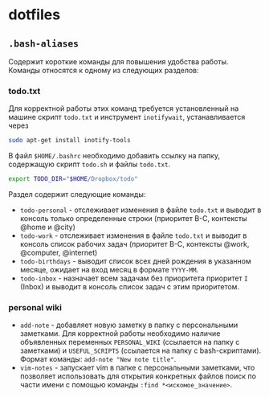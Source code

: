 # dotfiles

## `.bash-aliases`

Содержит короткие команды для повышения удобства работы. Команды относятся к 
одному из следующих разделов:

### todo.txt

Для корректной работы этих команд требуется установленный на машине скрипт
`todo.txt` и инструмент `inotifywait`, устанавливается через

```bash
sudo apt-get install inotify-tools
```

В файл `$HOME/.bashrc` необходимо добавить ссылку на папку, содержащую скрипт
`todo.sh` и файлы `todo.txt`.

```bash
export TODO_DIR="$HOME/Dropbox/todo"
```

Раздел содержит следующие команды:

* `todo-personal` - отслеживает изменения в файле `todo.txt` и выводит в консоль
  только определенные строки (приоритет B-C, контексты @home и @city)
* `todo-work` - отслеживает изменения в файле `todo.txt` и выводит в консоль 
  список рабочих задач (приоритет B-C, контексты @work, @computer, @internet)
* `todo-birthdays` - выводит список всех дней рождения в указанном месяце, 
  ожидает на вход месяц в формате `YYYY-MM`.
* `todo-inbox` - назначает всем задачам без приоритета приоритет `I` (Inbox) и 
  выводит в консоль список задач с этим приоритетом.

### personal wiki

* `add-note` - добавляет новую заметку в папку с персональными заметками. Для
  корректной работы необходимо наличие объявленных переменных `PERSONAL_WIKI`
  (ссылается на папку с заметками) и `USEFUL_SCRIPTS` (ссылается на папку с 
  bash-скриптами). Формат команды: `add-note "New note title"`.
* `vim-notes` - запускает vim в папке с персональными заметками, что позволяет
  использовать для открытия конкретных файлов поиск по части имени с помощью
  команды `:find *<искомое_значение>`. 
